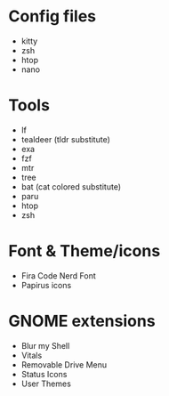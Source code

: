 # Config files
- kitty
- zsh
- htop
- nano

# Tools
- lf
- tealdeer (tldr substitute)
- exa
- fzf
- mtr
- tree
- bat (cat colored substitute)
- paru
- htop
- zsh

# Font & Theme/icons
- Fira Code Nerd Font
- Papirus icons

# GNOME extensions
- Blur my Shell
- Vitals
- Removable Drive Menu
- Status Icons
- User Themes
